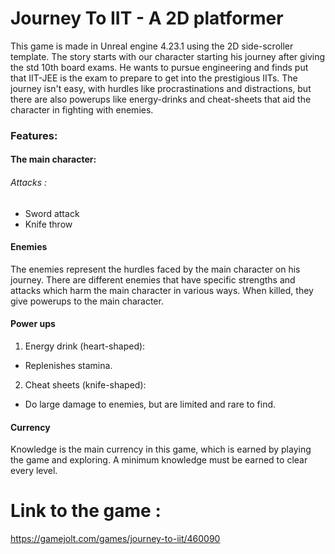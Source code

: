 # Journey To IIT - A 2D platformer

This game is made in Unreal engine 4.23.1 using the 2D side-scroller template. The story starts with our character starting his journey after giving the std 10th board exams. He wants to pursue engineering and finds put that IIT-JEE is the exam to prepare to get into the prestigious IITs. 
The journey isn't easy, with hurdles like procrastinations and distractions, but there are also powerups like energy-drinks and cheat-sheets that aid the character in fighting with enemies.

### Features:

#### The main character:
 
###### Attacks :
- Sword attack
- Knife throw

#### Enemies

The enemies represent the hurdles faced by the main character on his journey. There are different enemies that have specific strengths and attacks which harm the main character in various ways.
When killed, they give powerups to the main character.

#### Power ups

1. Energy drink (heart-shaped):
- Replenishes stamina.

2. Cheat sheets (knife-shaped):
- Do large damage to enemies, but are limited and rare to find.

#### Currency

Knowledge is the main currency in this game, which is earned by playing the game and exploring. 
A minimum knowledge must be earned to clear every level.

# Link to the game :

https://gamejolt.com/games/journey-to-iit/460090
